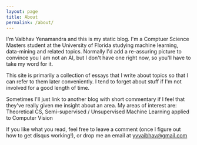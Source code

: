 ```yaml
---
layout: page
title: About
permalink: /about/
---
```


I'm Vaibhav Yenamandra and this is my static blog. 
I'm a Comptuer Science Masters student at the University of Florida studying machine learning, data-mining and related topics.
Normally I'd add a re-assuring picture to convince you I am not an AI, but I don't have one right now, so you'll have to take my word for it.

This site is primarily a collection of essays that I write about topics so that I can refer to them later conveniently. I tend to forget about stuff if I'm not involved for a good length of time.

Sometimes I'll just link to another blog with short commentary if I feel that they've really given me insight about an area. My areas of interest are: Theoretical CS, Semi-supervised / Unsupervised Machine Learning applied to Computer Vision

If you like what you read, feel free to leave a comment (once I figure out how to get disqus working!), or drop me an email at [yvvaibhav@gmail.com](mailto:yvvaibhav@gmail.com)
